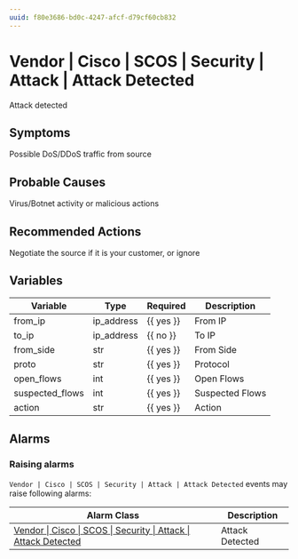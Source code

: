 ```yaml
---
uuid: f80e3686-bd0c-4247-afcf-d79cf60cb832
---
```

# Vendor | Cisco | SCOS | Security | Attack | Attack Detected

Attack detected

## Symptoms

Possible DoS/DDoS traffic from source

## Probable Causes

Virus/Botnet activity or malicious actions

## Recommended Actions

Negotiate the source if it is your customer, or ignore

## Variables

Variable | Type | Required | Description
--- | --- | --- | ---
from_ip | ip_address | {{ yes }} | From IP
to_ip | ip_address | {{ no }} | To IP
from_side | str | {{ yes }} | From Side
proto | str | {{ yes }} | Protocol
open_flows | int | {{ yes }} | Open Flows
suspected_flows | int | {{ yes }} | Suspected Flows
action | str | {{ yes }} | Action

## Alarms

### Raising alarms

`Vendor | Cisco | SCOS | Security | Attack | Attack Detected` events may raise following alarms:

Alarm Class | Description
--- | ---
[Vendor \| Cisco \| SCOS \| Security \| Attack \| Attack Detected](../../../../../../alarm-classes/vendor/cisco/scos/security/attack/attack-detected.md) | Attack Detected

